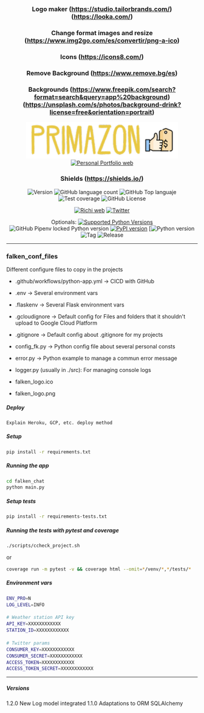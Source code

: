 <div align="center">
  
### Logo maker (https://studio.tailorbrands.com/) (https://looka.com/)
### Change format images and resize (https://www.img2go.com/es/convertir/png-a-ico)
### Icons (https://icons8.com/) 
### Remove Background (https://www.remove.bg/es)
### Backgrounds (https://www.freepik.com/search?format=search&query=app%20background)(https://unsplash.com/s/photos/background-drink?license=free&orientation=portrait)
  
<!-- Para logo se puede usar https://studio.tailorbrands.com/-->
<img src="./docs/img/logo_app.png" alt="drawing" width="400"/>
<a href="https://richionline-portfolio.nw.r.appspot.com"><img src="https://richionline-portfolio.nw.r.appspot.com/static/assets/falken_logo.ico" width=40 alt="Personal Portfolio web"></a>

### Shields (https://shields.io/)

![Version](https://img.shields.io/badge/version-1.0.0-blue) ![GitHub language count](https://img.shields.io/github/languages/count/falken20/falken_conf_files) ![GitHub Top languaje](https://img.shields.io/github/languages/top/falken20/falken_conf_files) ![Test coverage](https://img.shields.io/badge/test%20coverage-0%25-green) ![GitHub License](https://img.shields.io/github/license/falken20/search_extensions)
  
[![Richi web](https://img.shields.io/badge/web-richionline-blue)](https://richionline-portfolio.nw.r.appspot.com) [![Twitter](https://img.shields.io/twitter/follow/richionline?style=social)](https://twitter.com/richionline)

Optionals:
[![Supported Python Versions](https://img.shields.io/pypi/pyversions/rich/10.11.0)](https://www.python.org) 
![GitHub Pipenv locked Python version](https://img.shields.io/github/pipenv/locked/python-version/falken20/primazon?logo=python&logoColor=white)
[![PyPI version](https://badge.fury.io/py/rich.svg)](https://badge.fury.io/py/rich)
[![Python version](https://img.shields.io/static/v1?label=python&message=3.8&color=blue&logo=python&logoColor=white)
![Tag](https://img.shields.io/badge/tag-1.0.0-blue) 
![Release](https://img.shields.io/badge/release-1.0.0-blue)
</div>

---
### falken_conf_files

Different configure files to copy in the projects

- .github/workflows/python-app.yml -> CICD with GitHub
- .env -> Several environment vars
- .flaskenv -> Several Flask environment vars
- .gcloudignore -> Default config for Files and folders that it shouldn't upload to Google Cloud Platform
- .gitignore -> Default config about .gitignore for my projects
- config_fk.py -> Python config file about several personal consts
- error.py -> Python example to manage a commun error message
- logger.py (usually in ./src): For managing console logs

- falken_logo.ico
- falken_logo.png

##### Deploy
```bash
Explain Heroku, GCP, etc. deploy method
```

##### Setup
```bash
pip install -r requirements.txt
```

##### Running the app
```bash
cd falken_chat
python main.py
```

##### Setup tests
```bash
pip install -r requirements-tests.txt
```

##### Running the tests with pytest and coverage
```bash
./scripts/ccheck_project.sh
```
or
```bash
coverage run -m pytest -v && coverage html --omit=*/venv/*,*/tests/*
```

##### Environment vars
```bash
ENV_PRO=N
LOG_LEVEL=INFO

# Weather station API key
API_KEY=XXXXXXXXXXXX
STATION_ID=XXXXXXXXXXXX

# Twitter params
CONSUMER_KEY=XXXXXXXXXXXX
CONSUMER_SECRET=XXXXXXXXXXXX
ACCESS_TOKEN=XXXXXXXXXXXX
ACCESS_TOKEN_SECRET=XXXXXXXXXXXX
```

---

##### Versions
1.2.0 New Log model integrated
1.1.0 Adaptations to ORM SQLAlchemy
